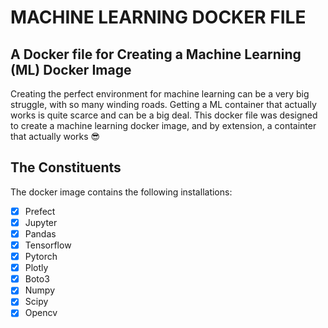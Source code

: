 **<h1>MACHINE LEARNING DOCKER FILE</h1>**
**<h2>A Docker file for Creating a Machine Learning (ML) Docker Image</h2>**
Creating the perfect environment for machine learning can be a very big struggle, with so many winding roads. Getting a ML container that actually works is quite scarce and can be a big deal.
This docker file was designed to create a machine learning docker image, and by extension, a containter that actually works :sunglasses:

**<h2>The Constituents</h2>**
The docker image contains the following installations:

- [x] Prefect
- [x] Jupyter
- [x] Pandas
- [x] Tensorflow
- [x] Pytorch
- [x] Plotly
- [x] Boto3
- [x] Numpy
- [x] Scipy
- [x] Opencv
